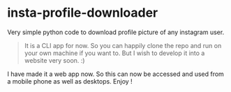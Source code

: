 # insta-profile-downloader
Very simple python code to download profile picture of any instagram user.
>It is a CLI app for now.
So you can happily clone the repo and run on your own machine if you want to.
But I wish to develop it into a website very soon. :)

I have made it a web app now. So this can now be accessed and used from a mobile phone as well as desktops.
Enjoy !
